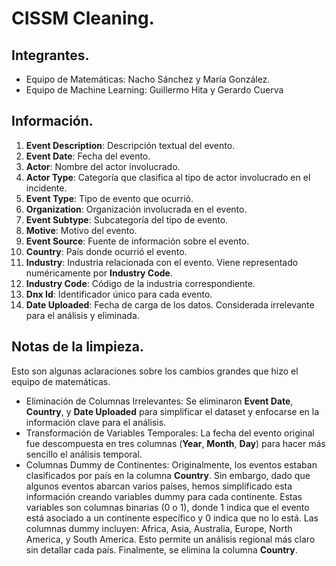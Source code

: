 # CISSM Cleaning.
## Integrantes.
- Equipo de Matemáticas: Nacho Sánchez y María González.
- Equipo de Machine Learning: Guillermo Hita y Gerardo Cuerva

## Información.
1. **Event Description**: Descripción textual del evento.
2. **Event Date**: Fecha del evento.
3. **Actor**: Nombre del actor involucrado.
4. **Actor Type**: Categoría que clasifica al tipo de actor involucrado en el incidente.
5. **Event Type**: Tipo de evento que ocurrió.
6. **Organization**: Organización involucrada en el evento.
7. **Event Subtype**: Subcategoría del tipo de evento.
8. **Motive**: Motivo del evento.
9. **Event Source**: Fuente de información sobre el evento.
10. **Country**: País donde ocurrió el evento.
11. **Industry**: Industria relacionada con el evento. Viene representado numéricamente por **Industry Code**.
12. **Industry Code**: Código de la industria correspondiente.
13. **Dnx Id**: Identificador único para cada evento.
14. **Date Uploaded**: Fecha de carga de los datos. Considerada irrelevante para el análisis y eliminada.

## Notas de la limpieza.
Esto son algunas aclaraciones sobre los cambios grandes que hizo el equipo de matemáticas.
- Eliminación de Columnas Irrelevantes: Se eliminaron **Event Date**, **Country**, y **Date Uploaded** para simplificar el dataset y enfocarse en la información clave para el análisis.
- Transformación de Variables Temporales: La fecha del evento original fue descompuesta en tres columnas (**Year**, **Month**, **Day**) para hacer más sencillo el análisis temporal.
- Columnas Dummy de Continentes: Originalmente, los eventos estaban clasificados por país en la columna **Country**. Sin embargo, dado que algunos eventos abarcan varios países, hemos simplificado esta información creando variables dummy para cada continente. Estas variables son columnas binarias (0 o 1), donde 1 indica que el evento está asociado a un continente específico y 0 indica que no lo está. Las columnas dummy incluyen: Africa, Asia, Australia, Europe, North America, y South America. Esto permite un análisis regional más claro sin detallar cada país. Finalmente, se elimina la columna **Country**.
